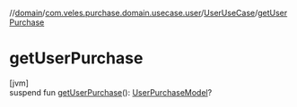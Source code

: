 //[domain](../../../index.md)/[com.veles.purchase.domain.usecase.user](../index.md)/[UserUseCase](index.md)/[getUserPurchase](get-user-purchase.md)

# getUserPurchase

[jvm]\
suspend fun [getUserPurchase](get-user-purchase.md)(): [UserPurchaseModel](../../com.veles.purchase.domain.model.user/-user-purchase-model/index.md)?
